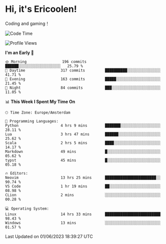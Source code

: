 # Hi, it's Ericoolen!
Coding and gaming！

<!--START_SECTION:waka-->
![Code Time](http://img.shields.io/badge/Code%20Time-834%20hrs%2021%20mins-blue)

![Profile Views](http://img.shields.io/badge/Profile%20Views-1-blue)

**I'm an Early 🐤** 

```text
🌞 Morning                196 commits         ██████░░░░░░░░░░░░░░░░░░░   25.79 % 
🌆 Daytime                317 commits         ██████████░░░░░░░░░░░░░░░   41.71 % 
🌃 Evening                163 commits         █████░░░░░░░░░░░░░░░░░░░░   21.45 % 
🌙 Night                  84 commits          ███░░░░░░░░░░░░░░░░░░░░░░   11.05 % 
```


📊 **This Week I Spent My Time On** 

```text
🕑︎ Time Zone: Europe/Amsterdam

💬 Programming Languages: 
Python                   4 hrs 9 mins        ███████░░░░░░░░░░░░░░░░░░   28.11 % 
Lua                      3 hrs 47 mins       ██████░░░░░░░░░░░░░░░░░░░   25.62 % 
Scala                    2 hrs 5 mins        ████░░░░░░░░░░░░░░░░░░░░░   14.17 % 
Markdown                 49 mins             █░░░░░░░░░░░░░░░░░░░░░░░░   05.62 % 
typst                    45 mins             █░░░░░░░░░░░░░░░░░░░░░░░░   05.18 % 

🔥 Editors: 
Neovim                   13 hrs 25 mins      ███████████████████████░░   90.74 % 
VS Code                  1 hr 19 mins        ██░░░░░░░░░░░░░░░░░░░░░░░   08.98 % 
CLion                    2 mins              ░░░░░░░░░░░░░░░░░░░░░░░░░   00.28 % 

💻 Operating System: 
Linux                    14 hrs 33 mins      █████████████████████████   98.43 % 
Windows                  13 mins             ░░░░░░░░░░░░░░░░░░░░░░░░░   01.57 % 
```


 Last Updated on 01/06/2023 18:39:27 UTC
<!--END_SECTION:waka-->

